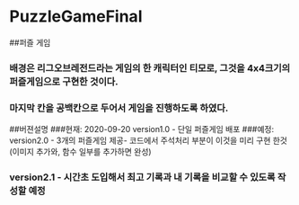 # PuzzleGameFinal

##퍼즐 게임

### 배경은 리그오브레전드라는 게임의 한 캐릭터인 티모로, 그것을 4x4크기의 퍼즐게임으로 구현한 것이다.
### 마지막 칸을 공백칸으로 두어서 게임을 진행하도록 하였다.

##버젼설명
###현재: 2020-09-20 version1.0 - 단일 퍼즐게임 배포
###예정: version2.0 - 3개의 퍼즐게임 제공- 코드에서 주석처리 부분이 이것을 미리 구현 한것(이미지 추가와, 함수 일부를 추가하면 완성)
###      version2.1 - 시간초 도입해서 최고 기록과 내 기록을 비교할 수 있도록 작성할 예정
